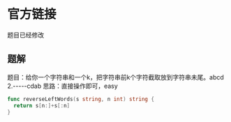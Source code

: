 # 官方链接

题目已经修改

## 题解

题目：给你一个字符串和一个k，把字符串前k个字符截取放到字符串未尾。abcd 2.-----cdab
思路：直接操作即可，easy

```go
func reverseLeftWords(s string, n int) string {
  return s[n:]+s[:n]
}
```



